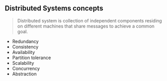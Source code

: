 ## Distributed Systems concepts

> Distributed system is collection of independent components residing on different machines that share messages to achieve a common goal.

* Redundancy
* Consistency
* Availability
* Partition tolerance
* Scalability
* Concurrency
* Abstraction

